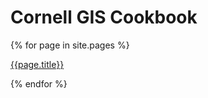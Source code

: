 # Cornell GIS Cookbook

{% for page in site.pages %}
<p><a href="{{page.path}}">{{page.title}}</a></p>
{% endfor %}
